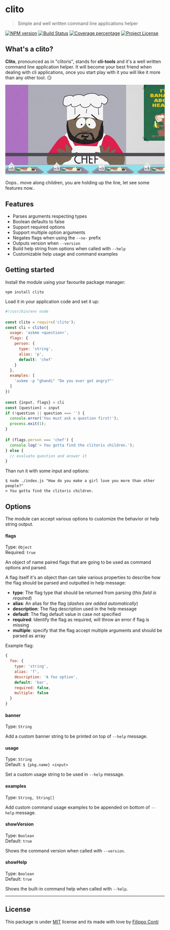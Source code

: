 # clito

> Simple and well written command line applications helper

[![NPM version][npm-image]][npm-url] [![Build Status][travis-image]][travis-url] [![Coverage percentage][coveralls-image]][coveralls-url] [![Project License][license-image]][license-url]

## What's a clito?

__Clito__, pronounced as in "clitoris", stands for __cli-tools__ and it's a well written command line application helper.
It will become your best friend when dealing with cli applications, once you start play with it you will like it more than any other tool. :smirk:

![southpark-chef](banner.jpg)

Oops.. move along children, you are holding up the line, let see some features now..

## Features

- Parses arguments respecting types
- Boolean defaults to false
- Support required options
- Support multiple option arguments
- Negates flags when using the `--no-` prefix
- Outputs version when `--version`
- Build help string from options when called with `--help`
- Customizable help usage and command examples

## Getting started

Install the module using your favourite package manager:

```
npm install clito
```

Load it in your application code and set it up:

```js
#!/usr/bin/env node

const clito = require('clito');
const cli = clito({
  usage: 'askme <question>',
  flags: {
    person: {
      type: 'string',
      alias: 'p',
      default: 'chef'
    }
  },
  examples: [
    'askme -p "ghandi" "Do you ever got angry?"'
  ]
})

const {input, flags} = cli
const [question] = input
if (!question || question === '') {
  console.error('You must ask a question first!');
  process.exit(1);
}

if (flags.person === 'chef') {
  console.log('> You gotta find the clitoris children.');
} else {
  // evaluate question and answer it
}
```

Than run it with some input and options:

```
$ node ./index.js "How do you make a girl love you more than other people?"
> You gotta find the clitoris children.
```

## Options

The module can accept various options to customize the behavior or help string output.

#### flags

Type: `Object`  
Required: `true`

An object of name paired flags that are going to be used as command options and parsed.

A flag itself it's an object than can take various properties to describe how the flag should be parsed and outputted in help message:

* __type__: The flag type that should be returned from parsing (_this field is required_)
* __alias__: An alias for the flag (_dashes are added automatically_)
* __description__: The flag description used in the help message
* __default__: The flag default value in case not specified
* __required__: Identify the flag as required, will throw an error if flag is missing
* __multiple__: specify that the flag accept multiple arguments and should be parsed as array

Example flag:

```js
{
  foo: {
    type: 'string',
    alias: 'f',
    description: 'A foo option',
    default: 'bar',
    required: false,
    multiple: false
  }
}
```

#### banner

Type: `String`  

Add a custom banner string to be printed on top of `--help` message.

#### usage

Type: `String`  
Default: `$ {pkg.name} <input>`

Set a custom usage string to be used in `--help` message.

#### examples

Type: `String, String[]`

Add custom command usage examples to be appended on bottom of `--help` message.

#### showVersion

Type: `Boolean`  
Default: `true`

Shows the command version when called with `--version`.

#### showHelp

Type: `Boolean`  
Default: `true`

Shows the built-in command help when called with `--help`.

---

## License

This package is under [MIT](LICENSE) license and its made with love by [Filippo Conti](https://b4dnewz.github.io/)


[npm-image]: https://badge.fury.io/js/clito.svg

[npm-url]: https://npmjs.org/package/clito

[travis-image]: https://travis-ci.org/b4dnewz/clito.svg?branch=master

[travis-url]: https://travis-ci.org/b4dnewz/clito

[coveralls-image]: https://coveralls.io/repos/b4dnewz/clito/badge.svg

[coveralls-url]: https://coveralls.io/r/b4dnewz/clito

[license-image]: https://img.shields.io/badge/license-MIT-blue.svg

[license-url]: https://github.com/b4dnewz/clito/blob/master/LICENSE
